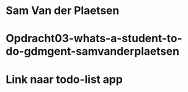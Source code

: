 # Sam Van der Plaetsen
# Opdracht03-whats-a-student-to-do-gdmgent-samvanderplaetsen
# Link naar todo-list app
